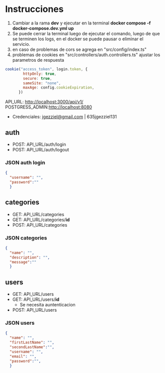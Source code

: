# Instrucciones

1. Cambiar a la rama **dev** y ejecutar en la terminal **docker compose -f docker-compose.dev.yml up**
2. Se puede cerrar la terminal luego de ejecutar el comando, luego de que se terminen los logs, en el docker se puede pausar o eliminar el servicio.
3. en caso de problemas de cors se agrega en "src/config/index.ts"
4. problemas de cookies en "src/controllers/auth.controllers.ts" ajustar los parametros de respuesta

```javascript
cookie("access_token", login.token, {
        httpOnly: true,
        secure: true,
        sameSite: "none",
        maxAge: config.cookieExpiration,
      })
```

API_URL: <http://localhost:3000/api/v1/>
POSTGRESS_ADMIN:<http://localhost:8080>

- Credenciales: <jgezziel@gmail.com> | 635jgezziel131

## auth

- POST: API_URL/auth/login
- POST: API_URL/auth/logout

### JSON auth login

```json
{
  "username": "",
  "password":""
  }
```

## categories

- GET: API_URL/categories
- GET: API_URL/categories/**id**
- POST: API_URL/categories

### JSON categories

```json
{
  "name": "",
  "description": "",
  "message":""
  }
```

## users

- GET: API_URL/users
- GET: API_URL/users/**id**
  - Se necesita auntenticacion
- POST: API_URL/users

### JSON users

```json
{
  "name": "",
  "firstLastName": "",
  "secondLastName":"",
  "username": "",
  "email": "",
  "password":"",
  }
```
